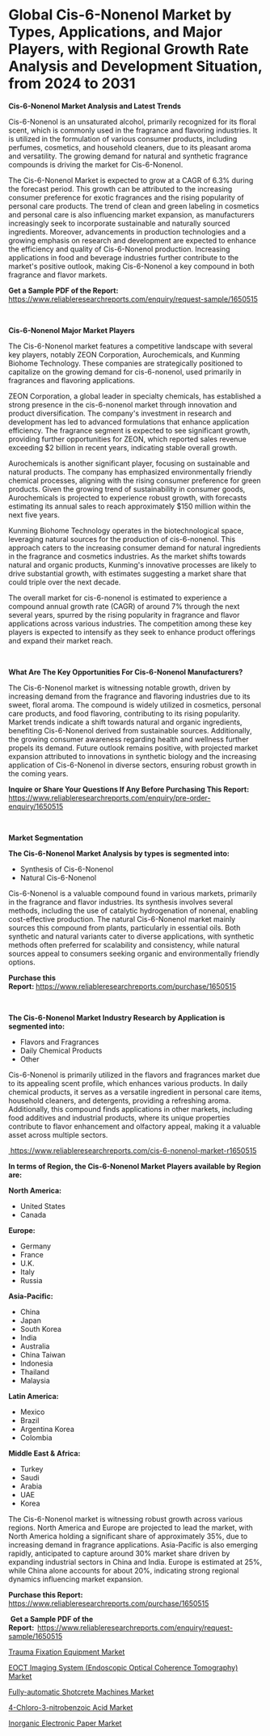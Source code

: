 <p><h1>Global Cis-6-Nonenol Market by Types, Applications, and Major Players, with Regional Growth Rate Analysis and Development Situation, from 2024 to 2031</h1></p><p><strong>Cis-6-Nonenol Market Analysis and Latest Trends</strong></p>
<p><p>Cis-6-Nonenol is an unsaturated alcohol, primarily recognized for its floral scent, which is commonly used in the fragrance and flavoring industries. It is utilized in the formulation of various consumer products, including perfumes, cosmetics, and household cleaners, due to its pleasant aroma and versatility. The growing demand for natural and synthetic fragrance compounds is driving the market for Cis-6-Nonenol.</p><p>The Cis-6-Nonenol Market is expected to grow at a CAGR of 6.3% during the forecast period. This growth can be attributed to the increasing consumer preference for exotic fragrances and the rising popularity of personal care products. The trend of clean and green labeling in cosmetics and personal care is also influencing market expansion, as manufacturers increasingly seek to incorporate sustainable and naturally sourced ingredients. Moreover, advancements in production technologies and a growing emphasis on research and development are expected to enhance the efficiency and quality of Cis-6-Nonenol production. Increasing applications in food and beverage industries further contribute to the market's positive outlook, making Cis-6-Nonenol a key compound in both fragrance and flavor markets.</p></p>
<p><strong>Get a Sample PDF of the Report:&nbsp;</strong> <a href="https://www.reliableresearchreports.com/enquiry/request-sample/1650515?utm_campaign=4&utm_medium=2&utm_source=Github&utm_content=ia&utm_term=08122024&utm_id=cis-6-nonenol">https://www.reliableresearchreports.com/enquiry/request-sample/1650515</a></p>
<p>&nbsp;</p>
<p><strong>Cis-6-Nonenol Major Market Players</strong></p>
<p><p>The Cis-6-Nonenol market features a competitive landscape with several key players, notably ZEON Corporation, Aurochemicals, and Kunming Biohome Technology. These companies are strategically positioned to capitalize on the growing demand for cis-6-nonenol, used primarily in fragrances and flavoring applications.</p><p>ZEON Corporation, a global leader in specialty chemicals, has established a strong presence in the cis-6-nonenol market through innovation and product diversification. The company's investment in research and development has led to advanced formulations that enhance application efficiency. The fragrance segment is expected to see significant growth, providing further opportunities for ZEON, which reported sales revenue exceeding $2 billion in recent years, indicating stable overall growth.</p><p>Aurochemicals is another significant player, focusing on sustainable and natural products. The company has emphasized environmentally friendly chemical processes, aligning with the rising consumer preference for green products. Given the growing trend of sustainability in consumer goods, Aurochemicals is projected to experience robust growth, with forecasts estimating its annual sales to reach approximately $150 million within the next five years.</p><p>Kunming Biohome Technology operates in the biotechnological space, leveraging natural sources for the production of cis-6-nonenol. This approach caters to the increasing consumer demand for natural ingredients in the fragrance and cosmetics industries. As the market shifts towards natural and organic products, Kunming's innovative processes are likely to drive substantial growth, with estimates suggesting a market share that could triple over the next decade.</p><p>The overall market for cis-6-nonenol is estimated to experience a compound annual growth rate (CAGR) of around 7% through the next several years, spurred by the rising popularity in fragrance and flavor applications across various industries. The competition among these key players is expected to intensify as they seek to enhance product offerings and expand their market reach.</p></p>
<p>&nbsp;</p>
<p><strong>What Are The Key Opportunities For Cis-6-Nonenol Manufacturers?</strong></p>
<p><p>The Cis-6-Nonenol market is witnessing notable growth, driven by increasing demand from the fragrance and flavoring industries due to its sweet, floral aroma. The compound is widely utilized in cosmetics, personal care products, and food flavoring, contributing to its rising popularity. Market trends indicate a shift towards natural and organic ingredients, benefiting Cis-6-Nonenol derived from sustainable sources. Additionally, the growing consumer awareness regarding health and wellness further propels its demand. Future outlook remains positive, with projected market expansion attributed to innovations in synthetic biology and the increasing application of Cis-6-Nonenol in diverse sectors, ensuring robust growth in the coming years.</p></p>
<p><strong>Inquire or Share Your Questions If Any Before Purchasing This Report:</strong> <a href="https://www.reliableresearchreports.com/enquiry/pre-order-enquiry/1650515?utm_campaign=4&utm_medium=2&utm_source=Github&utm_content=ia&utm_term=08122024&utm_id=cis-6-nonenol">https://www.reliableresearchreports.com/enquiry/pre-order-enquiry/1650515</a></p>
<p>&nbsp;</p>
<p><strong>Market Segmentation</strong></p>
<p><strong>The Cis-6-Nonenol Market Analysis by types is segmented into:</strong></p>
<p><ul><li>Synthesis of Cis-6-Nonenol</li><li>Natural Cis-6-Nonenol</li></ul></p>
<p><p>Cis-6-Nonenol is a valuable compound found in various markets, primarily in the fragrance and flavor industries. Its synthesis involves several methods, including the use of catalytic hydrogenation of nonenal, enabling cost-effective production. The natural Cis-6-Nonenol market mainly sources this compound from plants, particularly in essential oils. Both synthetic and natural variants cater to diverse applications, with synthetic methods often preferred for scalability and consistency, while natural sources appeal to consumers seeking organic and environmentally friendly options.</p></p>
<p><strong>Purchase this Report:&nbsp;</strong><a href="https://www.reliableresearchreports.com/purchase/1650515?utm_campaign=4&utm_medium=2&utm_source=Github&utm_content=ia&utm_term=08122024&utm_id=cis-6-nonenol">https://www.reliableresearchreports.com/purchase/1650515</a></p>
<p>&nbsp;</p>
<p><strong>The Cis-6-Nonenol Market Industry Research by Application is segmented into:</strong></p>
<p><ul><li>Flavors and Fragrances</li><li>Daily Chemical Products</li><li>Other</li></ul></p>
<p><p>Cis-6-Nonenol is primarily utilized in the flavors and fragrances market due to its appealing scent profile, which enhances various products. In daily chemical products, it serves as a versatile ingredient in personal care items, household cleaners, and detergents, providing a refreshing aroma. Additionally, this compound finds applications in other markets, including food additives and industrial products, where its unique properties contribute to flavor enhancement and olfactory appeal, making it a valuable asset across multiple sectors.</p></p>
<p><a href="https://www.reliableresearchreports.com/cis-6-nonenol-market-r1650515?utm_campaign=4&utm_medium=2&utm_source=Github&utm_content=ia&utm_term=08122024&utm_id=cis-6-nonenol">&nbsp;https://www.reliableresearchreports.com/cis-6-nonenol-market-r1650515</a></p>
<p><strong>In terms of Region, the Cis-6-Nonenol Market Players available by Region are:</strong></p>
<p>
    <p> <strong> North America: </strong>
        <ul>
            <li>United States</li>
            <li>Canada</li>
        </ul>
        </p> 
    <p> <strong> Europe: </strong>
        <ul>
            <li>Germany</li>
            <li>France</li>
            <li>U.K.</li>
            <li>Italy</li>
            <li>Russia</li>
        </ul>
        </p> 
    <p> <strong> Asia-Pacific: </strong>
        <ul>
            <li>China</li>
            <li>Japan</li>
            <li>South Korea</li>
            <li>India</li>
            <li>Australia</li>
            <li>China Taiwan</li>
            <li>Indonesia</li>
            <li>Thailand</li>
            <li>Malaysia</li>
        </ul>
        </p> 
    <p> <strong> Latin America: </strong>
        <ul>
            <li>Mexico</li>
            <li>Brazil</li>
            <li>Argentina Korea</li>
            <li>Colombia</li>
        </ul>
        </p> 
    <p> <strong> Middle East & Africa: </strong>
        <ul>
            <li>Turkey</li>
            <li>Saudi</li>
            <li>Arabia</li>
            <li>UAE</li>
            <li>Korea</li>
        </ul>
    </p>
    </p>
<p><p>The Cis-6-Nonenol market is witnessing robust growth across various regions. North America and Europe are projected to lead the market, with North America holding a significant share of approximately 35%, due to increasing demand in fragrance applications. Asia-Pacific is also emerging rapidly, anticipated to capture around 30% market share driven by expanding industrial sectors in China and India. Europe is estimated at 25%, while China alone accounts for about 20%, indicating strong regional dynamics influencing market expansion.</p></p>
<p><strong>Purchase this Report: </strong><a href="https://www.reliableresearchreports.com/purchase/1650515?utm_campaign=4&utm_medium=2&utm_source=Github&utm_content=ia&utm_term=08122024&utm_id=cis-6-nonenol">https://www.reliableresearchreports.com/purchase/1650515</a></p>
<p>&nbsp;<strong>Get a Sample PDF of the Report:&nbsp;&nbsp;</strong><a href="https://www.reliableresearchreports.com/enquiry/request-sample/1650515?utm_campaign=4&utm_medium=2&utm_source=Github&utm_content=ia&utm_term=08122024&utm_id=cis-6-nonenol">https://www.reliableresearchreports.com/enquiry/request-sample/1650515</a></p>
<p><strong></strong></p>
<p><p><a href="https://www.linkedin.com/pulse/market-analysis-indicates-trauma-fixation-equipment-size-v8lvc?utm_campaign=4&utm_medium=2&utm_source=Github&utm_content=ia&utm_term=08122024&utm_id=cis-6-nonenol">Trauma Fixation Equipment Market</a></p><p><a href="https://www.linkedin.com/pulse/consumer-behavior-shifts-eoct-imaging-system-endoscopic-fcppe?utm_campaign=4&utm_medium=2&utm_source=Github&utm_content=ia&utm_term=08122024&utm_id=cis-6-nonenol">EOCT Imaging System (Endoscopic Optical Coherence Tomography) Market</a></p><p><a href="https://issuu.com/reportprime-2/docs/fully-automatic-shotcrete-machines-market-size-203?utm_campaign=4&utm_medium=2&utm_source=Github&utm_content=ia&utm_term=08122024&utm_id=cis-6-nonenol">Fully-automatic Shotcrete Machines Market</a></p><p><a href="https://github.com/FosterFahey91/Market-Research-Report-List-1/blob/main/4-chloro-3-nitrobenzoic-acid-market.md?utm_campaign=4&utm_medium=2&utm_source=Github&utm_content=ia&utm_term=08122024&utm_id=cis-6-nonenol">4-Chloro-3-nitrobenzoic Acid Market</a></p><p><a href="https://issuu.com/reportprime-2/docs/inorganic-electronic-paper-market-size-2030.pptx?utm_campaign=4&utm_medium=2&utm_source=Github&utm_content=ia&utm_term=08122024&utm_id=cis-6-nonenol">Inorganic Electronic Paper Market</a></p></p>